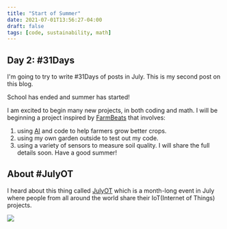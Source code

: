 ```yaml
---
title: "Start of Summer"
date: 2021-07-01T13:56:27-04:00
draft: false
tags: [code, sustainability, math]
---
```


## Day 2: #31Days 

I'm going to try to write #31Days of posts in July. This is my second post on this blog.


School has ended and summer has started! 

I am excited to begin many new projects, in both coding and math. I will be beginning a project inspired by [FarmBeats](https://education.microsoft.com/en-us/hackingStem/lesson/5d991297) that involves:

1. using [AI](https://www.lobe.ai/) and code to help farmers grow better crops. 
2. using my own garden outside to test out my code.  
3. using a variety of sensors to measure soil quality. I will share the full details soon. Have a good summer! 


## About #JulyOT

I heard about this thing called [JulyOT](https://aka.ms/julyot) which is a month-long event in July where people from all around the world share their IoT(Internet of Things) projects.

![](https://techcommunity.microsoft.com/t5/image/serverpage/image-id/287173iEC6F9872D205C1CB/image-size/medium?v=v2&px=400)